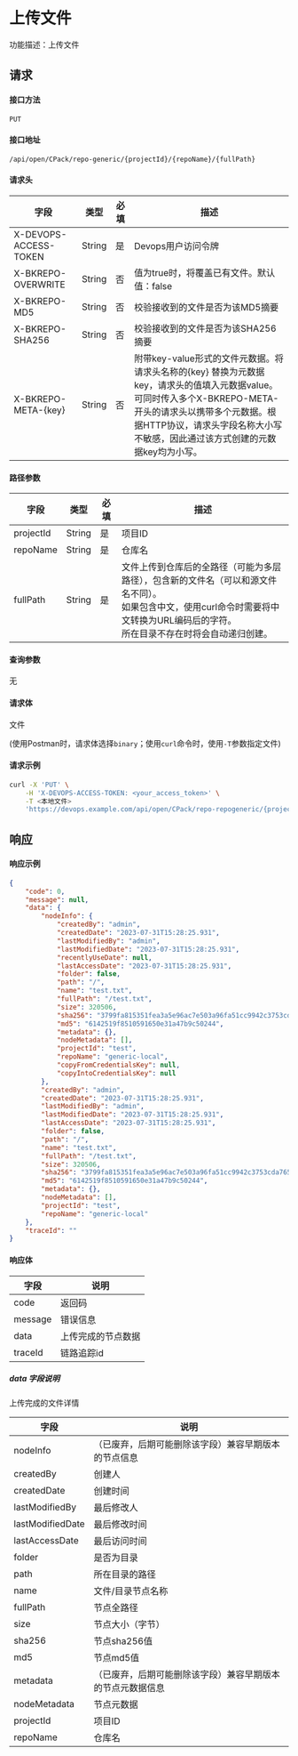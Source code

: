 # 上传文件
功能描述：上传文件



## 请求

#### 接口方法

`PUT`

#### 接口地址

`/api/open/CPack/repo-generic/{projectId}/{repoName}/{fullPath}`

#### 请求头

| 字段                  | 类型   | 必填 | 描述                                                                                                                                          |
| --------------------- | ------ | ---- |---------------------------------------------------------------------------------------------------------------------------------------------|
| X-DEVOPS-ACCESS-TOKEN | String | 是   | Devops用户访问令牌                                                                                                                                |
| X-BKREPO-OVERWRITE    | String | 否   | 值为true时，将覆盖已有文件。默认值：false                                                                                                                   |
| X-BKREPO-MD5          | String | 否   | 校验接收到的文件是否为该MD5摘要                                                                                                                           |
| X-BKREPO-SHA256       | String | 否   | 校验接收到的文件是否为该SHA256摘要                                                                                                                        |
| X-BKREPO-META-{key}   | String | 否   | 附带key-value形式的文件元数据。将请求头名称的{key} 替换为元数据key，请求头的值填入元数据value。可同时传入多个X-BKREPO-META-开头的请求头以携带多个元数据。根据HTTP协议，请求头字段名称大小写不敏感，因此通过该方式创建的元数据key均为小写。 |

#### 路径参数

| 字段 | 类型 | 必填 | 描述                                                                                                     |
| -------- | -------- | -------- |--------------------------------------------------------------------------------------------------------|
| projectId     | String  | 是   | 项目ID                                                                                                   |
| repoName     | String | 是  | 仓库名                                                                                                    |
| fullPath | String | 是  | 文件上传到仓库后的全路径（可能为多层路径），包含新的文件名（可以和源文件名不同）。<br/>如果包含中文，使用curl命令时需要将中文转换为URL编码后的字符。<br/>所在目录不存在时将会自动递归创建。 |

#### 查询参数

无

#### 请求体

文件

(使用Postman时，请求体选择`binary`；使用`curl`命令时，使用`-T`参数指定文件)

#### 请求示例

```bash
curl -X 'PUT' \
    -H 'X-DEVOPS-ACCESS-TOKEN: <your_access_token>' \
    -T <本地文件>
    'https://devops.example.com/api/open/CPack/repo-repogeneric/{projectId}/{repoName}/{fullPath}'
```



## 响应

#### 响应示例

```json
{
    "code": 0,
    "message": null,
    "data": {
        "nodeInfo": {
            "createdBy": "admin",
            "createdDate": "2023-07-31T15:28:25.931",
            "lastModifiedBy": "admin",
            "lastModifiedDate": "2023-07-31T15:28:25.931",
            "recentlyUseDate": null,
            "lastAccessDate": "2023-07-31T15:28:25.931",
            "folder": false,
            "path": "/",
            "name": "test.txt",
            "fullPath": "/test.txt",
            "size": 320506,
            "sha256": "3799fa815351fea3a5e96ac7e503a96fa51cc9942c3753cda7651b93c1cfa362",
            "md5": "6142519f8510591650e31a47b9c50244",
            "metadata": {},
            "nodeMetadata": [],
            "projectId": "test",
            "repoName": "generic-local",
            "copyFromCredentialsKey": null,
            "copyIntoCredentialsKey": null
        },
        "createdBy": "admin",
        "createdDate": "2023-07-31T15:28:25.931",
        "lastModifiedBy": "admin",
        "lastModifiedDate": "2023-07-31T15:28:25.931",
        "lastAccessDate": "2023-07-31T15:28:25.931",
        "folder": false,
        "path": "/",
        "name": "test.txt",
        "fullPath": "/test.txt",
        "size": 320506,
        "sha256": "3799fa815351fea3a5e96ac7e503a96fa51cc9942c3753cda7651b93c1cfa362",
        "md5": "6142519f8510591650e31a47b9c50244",
        "metadata": {},
        "nodeMetadata": [],
        "projectId": "test",
        "repoName": "generic-local"
    },
    "traceId": ""
}
```

#### 响应体

| 字段    | 说明               |
| ------- | ------------------ |
| code    | 返回码             |
| message | 错误信息           |
| data    | 上传完成的节点数据 |
| traceId | 链路追踪id         |

##### data 字段说明

上传完成的文件详情

| 字段             | 说明                                                       |
| ---------------- | ---------------------------------------------------------- |
| nodeInfo         | （已废弃，后期可能删除该字段）兼容早期版本的节点信息       |
| createdBy        | 创建人                                                     |
| createdDate      | 创建时间                                                   |
| lastModifiedBy   | 最后修改人                                                 |
| lastModifiedDate | 最后修改时间                                               |
| lastAccessDate   | 最后访问时间                                               |
| folder           | 是否为目录                                                 |
| path             | 所在目录的路径                                             |
| name             | 文件/目录节点名称                                          |
| fullPath         | 节点全路径                                                 |
| size             | 节点大小（字节）                                           |
| sha256           | 节点sha256值                                               |
| md5              | 节点md5值                                                  |
| metadata         | （已废弃，后期可能删除该字段）兼容早期版本的节点元数据信息 |
| nodeMetadata     | 节点元数据                                                 |
| projectId        | 项目ID                                                     |
| repoName         | 仓库名                                                     |
